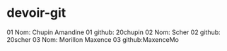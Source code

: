 # devoir-git

01 Nom: Chupin Amandine
01 github: 20chupin
02 Nom: Scher
02 github: 20scher
03 Nom: Morillon Maxence
03 github:MaxenceMo